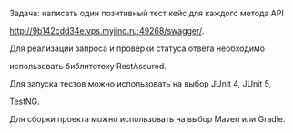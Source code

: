 Задача: написать один позитивный тест кейс для каждого метода API

http://9b142cdd34e.vps.myjino.ru:49268/swagger/.

Для реализации запроса и проверки статуса ответа необходимо

использовать библитотеку RestAssured.

Для запуска тестов можно использовать на выбор JUnit 4, JUnit 5,

TestNG.

Для сборки проекта можно использовать на выбор Maven или Gradle.